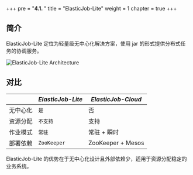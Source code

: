 +++
pre = "<b>4.1. </b>"
title = "ElasticJob-Lite"
weight = 1
chapter = true
+++

## 简介

ElasticJob-Lite 定位为轻量级无中心化解决方案，使用 jar 的形式提供分布式任务的协调服务。

![ElasticJob-Lite Architecture](https://shardingsphere.apache.org/elasticjob/current/img/architecture/elasticjob_lite.png)

## 对比

|           | *ElasticJob-Lite* | *ElasticJob-Cloud* |
| --------- | ----------------- | ------------------ |
| 无中心化   | `是`              | 否                  |
| 资源分配   | `不支持`           | 支持                |
| 作业模式   | `常驻`             | 常驻 + 瞬时         |
| 部署依赖   | `ZooKeeper`       | ZooKeeper + Mesos   |

ElasticJob-Lite 的优势在于无中心化设计且外部依赖少，适用于资源分配稳定的业务系统。
